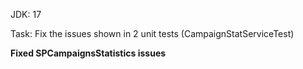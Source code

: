 JDK: 17

Task: Fix the issues shown in 2 unit tests (CampaignStatServiceTest)

<b>Fixed SPCampaignsStatistics issues</b>
